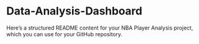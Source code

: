 # Data-Analysis-Dashboard
Here’s a structured README content for your NBA Player Analysis project, which you can use for your GitHub repository. 
